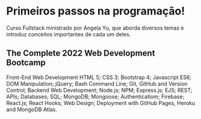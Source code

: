 # Primeiros passos na programação!

Curso Fullstack ministrado por Angela Yu, que aborda diversos temas e introduz conceitos importantes de cada um deles.

## The Complete 2022 Web Development Bootcamp

Front-End Web Development
HTML 5; 
CSS 3; 
Bootstrap 4; 
Javascript ES6; 
DOM Manipulation; 
jQuery; 
Bash Command Line; 
Git, GitHub and Version Control; 
Backend Web Development; 
Node.js; 
NPM; 
Express.js; 
EJS; 
REST; 
APIs; 
Databases; 
SQL; 
MongoDB; 
Mongoose; 
Authenticatiom; 
Firebase; 
React.js; 
React Hooks; 
Web Design; 
Deployment with GitHub Pages, Heroku and MongoDB Atlas.